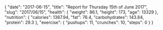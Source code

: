 {
    "date": "2017-06-15",
    "title": "Report for Thursday 15th of June 2017",
    "slug": "2017\/06\/15",
    "health": {
        "weight": 86.1,
        "height": 173,
        "age": 13329
    },
    "nutrition": {
        "calories": 1387.94,
        "fat": 76.4,
        "carbohydrates": 143.84,
        "protein": 29.3
    },
    "exercise": {
        "pushups": 11,
        "crunches": 10,
        "steps": 0
    }
}